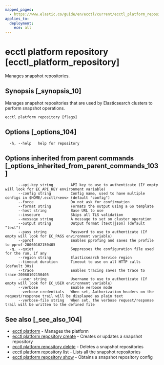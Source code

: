 ```yaml
---
mapped_pages:
  - https://www.elastic.co/guide/en/ecctl/current/ecctl_platform_repository.html
applies_to:
  deployment:
    ece: all
---
```


# ecctl platform repository [ecctl_platform_repository]

Manages snapshot repositories.

## Synopsis [_synopsis_10]

Manages snapshot repositories that are used by Elasticsearch clusters to perform snapshot operations.

```
ecctl platform repository [flags]
```


## Options [_options_104]

```
  -h, --help   help for repository
```


## Options inherited from parent commands [_options_inherited_from_parent_commands_103]

```
      --api-key string        API key to use to authenticate (If empty will look for EC_API_KEY environment variable)
      --config string         Config name, used to have multiple configs in $HOME/.ecctl/<env> (default "config")
      --force                 Do not ask for confirmation
      --format string         Formats the output using a Go template
      --host string           Base URL to use
      --insecure              Skips all TLS validation
      --message string        A message to set on cluster operation
      --output string         Output format [text|json] (default "text")
      --pass string           Password to use to authenticate (If empty will look for EC_PASS environment variable)
      --pprof                 Enables pprofing and saves the profile to pprof-20060102150405
  -q, --quiet                 Suppresses the configuration file used for the run, if any
      --region string         Elasticsearch Service region
      --timeout duration      Timeout to use on all HTTP calls (default 30s)
      --trace                 Enables tracing saves the trace to trace-20060102150405
      --user string           Username to use to authenticate (If empty will look for EC_USER environment variable)
      --verbose               Enable verbose mode
      --verbose-credentials   When set, Authorization headers on the request/response trail will be displayed as plain text
      --verbose-file string   When set, the verbose request/response trail will be written to the defined file
```


## See also [_see_also_104]

* [ecctl platform](/reference/ecctl_platform.md) - Manages the platform
* [ecctl platform repository create](/reference/ecctl_platform_repository_create.md) - Creates or updates a snapshot repository
* [ecctl platform repository delete](/reference/ecctl_platform_repository_delete.md) - Deletes a snapshot repositories
* [ecctl platform repository list](/reference/ecctl_platform_repository_list.md) - Lists all the snapshot repositories
* [ecctl platform repository show](/reference/ecctl_platform_repository_show.md) - Obtains a snapshot repository config

